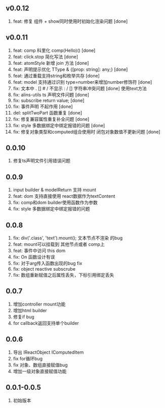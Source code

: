 <!--
 * @Author: chenzhongsheng
 * @Date: 2022-11-03 09:30:54
 * @Description: Coding something
 * @LastEditors: chenzhongsheng
 * @LastEditTime: 2022-11-12 15:51:30
-->
## v0.0.12

1. feat: 修复 组件 + show同时使用时初始化渲染问题 [done]

## v0.0.11

1. feat: comp 科里化 comp(Hello)() [done]
2. feat: click.stop 简化写法 [done]
3. feat: atomStyle 新增 join 方法 [done]
4. feat: 声明提示优化 TType & {[prop: string]: any;} [done]
5. feat: 通过重载支持string和枚举共存 [done]
6. feat: model 支持通过识别 type=number来增加number修饰符 [done]
7. fix: 文本中 . [] # / 不显示 : / [] 字符串冲突问题 [done] 使用text方法
8. fix: alins-utils ts 声明文件问题 [done]
9. fix: subscribe return value; [done]
10. fix: 事件声明 不起作用 [done]
11. del: splitTwoPart 函数重复 [done]
12. fix: 修复兼容属性重复补全问题 [done]
13. fix: style 多数据绑定中绑定报错的问题 [done]
14. fix: 修复对象类型和computed组合使用时 闭包对象数值不更新问题 [done]

## 0.0.10 

1. 修复ts声明文件引用错误问题

## 0.0.9

1. input builder & modelReturn 支持 mount 
2. feat: dom 支持直接使用 react数据作为textContent 
3. fix: comp和dom builder使用函数作为参数 
4. fix: style 多数据绑定中绑定报错的问题

## 0.0.8

1. fix: div('.class', 'text').mount(); 文本节点不渲染 的bug 
2. feat: mount可以挂载到 其他节点或者 comp上
3. feat: 事件中访问 this dom 
4. fix: On 函数设计有误 
5. fix: 对于arg传入函数出现的bug fix
6. fix: object reactive subscrube 
7. fix: 数组重新赋值之后属性丢失，下标引用绑定丢失
   
## 0.0.7

1. 增加controller mount功能
2. 增加html builder
3. 修复if bug
4. for callback返回支持单个builder

## 0.0.6

1. 导出 IReactObject IComputedItem
2. fix for循环bug
3. fix 对象、数组直接赋值bug
4. 增加一级对象直接赋值功能

## 0.0.1-0.0.5 

1. 初始版本